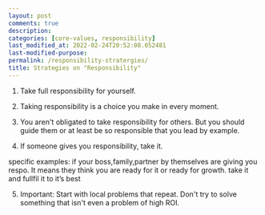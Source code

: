 ```yaml
---
layout: post
comments: true
description:
categories: [core-values, responsibility]
last_modified_at: 2022-02-24T20:52:08.052481
last-modified-purpose:
permalink: /responsibility-stratergies/
title: Strategies on "Responsibility"
---
```


1. Take full responsibility for yourself.

2. Taking responsibility is a choice you make in every moment.

3. You aren't obligated to take responsibility for others. But you should guide them or at least be so responsible that you lead by example.

4. If someone gives you responsibility, take it.

specific examples: if your boss,family,partner by themselves are giving you respo. It means they think you are ready for it or ready for growth. take it and fullfil it to it’s best

5. Important: Start with local problems that repeat. Don't try to solve something that isn't even a problem of high ROI.